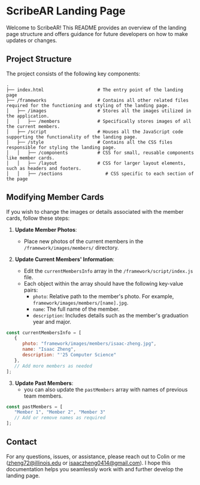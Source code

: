 # ScribeAR Landing Page

Welcome to ScribeAR! This README provides an overview of the landing page structure and offers guidance for future developers on how to make updates or changes.

## Project Structure

The project consists of the following key components:

    .
    ├── index.html                    # The entry point of the landing page
    ├── /frameworks                   # Contains all other related files required for the functioning and styling of the landing page.
    │   ├── /images                   # Stores all the images utilized in the application.
    │   │   ├── /members              # Specifically stores images of all the current members.
    │   ├── /script                   # Houses all the JavaScript code supporting the functionality of the landing page.
    │   ├── /style                    # Contains all the CSS files responsible for styling the landing page.
    │   │   ├── /components           # CSS for small, reusable components like member cards.
    │   │   ├── /layout               # CSS for larger layout elements, such as headers and footers.
    │   │   ├── /sections                # CSS specific to each section of the page


## Modifying Member Cards

If you wish to change the images or details associated with the member cards, follow these steps:

1. **Update Member Photos**:
   - Place new photos of the current members in the `/framework/images/members/` directory.

2. **Update Current Members' Information**:
   - Edit the `currentMembersInfo` array in the `/framework/script/index.js` file.
   - Each object within the array should have the following key-value pairs:
     - `photo`: Relative path to the member's photo. For example, `framework/images/members/[name].jpg`.
     - `name`: The full name of the member.
     - `description`: Includes details such as the member's graduation year and major.

```javascript
const currentMembersInfo = [
   { 
      photo: "framework/images/members/isaac-zheng.jpg", 
      name: "Isaac Zheng", 
      description: "'25 Computer Science" 
   },
   // Add more members as needed
];
```

3. **Update Past Members**:
   - you can also update the `pastMembers` array with names of previous team members.

```javascript
const pastMembers = [
   "Member 1", "Member 2", "Member 3"
   // Add or remove names as required
];
```

## Contact

For any questions, issues, or assistance, please reach out to Colin or me (zheng72@illinois.edu or isaaczheng0414@gmail.com). I hope this documentation helps you seamlessly work with and further develop the landing page.

